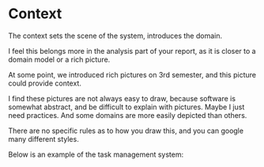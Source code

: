 ﻿# Context

The context sets the scene of the system, introduces the domain. 

I feel this belongs more in the analysis part of your report, as it is closer to a domain model or a rich picture.

At some point, we introduced rich pictures on 3rd semester, and this picture could provide context.

I find these pictures are not always easy to draw, because software is somewhat abstract, and be difficult to explain with pictures. 
Maybe I just need practices. And some domains are more easily depicted than others.

There are no specific rules as to how you draw this, and you can google many different styles. 

Below is an example of the task management system:

